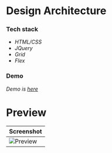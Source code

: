 # Design Architecture

### Tech stack
- _HTML/CSS_
- _JQuery_
- _Grid_
- _Flex_

### Demo
_Demo is_ [_here_](https://design-architecture.vercel.app)

# Preview

| Screenshot |
| ------ |
| ![Preview](prev.png#center) |
